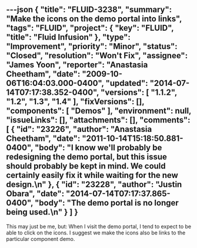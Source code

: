 ---json
{
  "title": "FLUID-3238",
  "summary": "Make the icons on the demo portal into links",
  "tags": "FLUID",
  "project": {
    "key": "FLUID",
    "title": "Fluid Infusion"
  },
  "type": "Improvement",
  "priority": "Minor",
  "status": "Closed",
  "resolution": "Won't Fix",
  "assignee": "James Yoon",
  "reporter": "Anastasia Cheetham",
  "date": "2009-10-06T16:04:03.000-0400",
  "updated": "2014-07-14T07:17:38.352-0400",
  "versions": [
    "1.1.2",
    "1.2",
    "1.3",
    "1.4"
  ],
  "fixVersions": [],
  "components": [
    "Demos"
  ],
  "environment": null,
  "issueLinks": [],
  "attachments": [],
  "comments": [
    {
      "id": "23226",
      "author": "Anastasia Cheetham",
      "date": "2011-10-14T15:18:50.881-0400",
      "body": "I know we'll probably be redesigning the demo portal, but this issue should probably be kept in mind. We could certainly easily fix it while waiting for the new design.\n"
    },
    {
      "id": "23228",
      "author": "Justin Obara",
      "date": "2014-07-14T07:17:37.865-0400",
      "body": "The demo portal is no longer being used.\n"
    }
  ]
}
---
This may just be me, but: When I visit the demo portal, I tend to expect to be able to click on the icons. I suggest we make the icons also be links to the particular component demo.

        